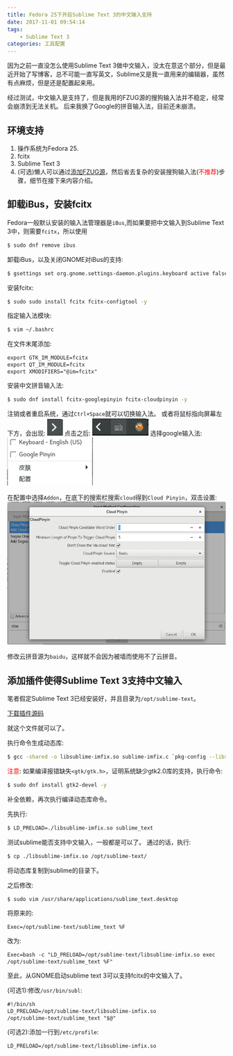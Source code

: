 ```yaml
---
title: Fedora 25下开启Sublime Text 3的中文输入支持
date: 2017-11-01 09:54:14
tags:
	- Sublime Text 3
categories: 工具配置
---
```


因为之前一直没怎么使用Sublime Text 3做中文输入，没太在意这个部分，但是最近开始了写博客，总不可能一直写英文，Sublime又是我一直用来的编辑器，虽然有点麻烦，但是还是配置起来用。

经过测试，中文输入是支持了，但是我用的FZUG源的搜狗输入法并不稳定，经常会崩溃到无法关机。
后来我换了Google的拼音输入法，目前还未崩溃。

## 环境支持

1. 操作系统为Fedora 25.
1. fcitx
1. Sublime Text 3
1. (可选)懒人可以通过[添加FZUG源](https://github.com/FZUG/repo/wiki/添加-FZUG-源)，然后省去复杂的安装搜狗输入法(<font color="red">不推荐</font>)步骤，细节在接下来内容介绍。

## 卸载iBus，安装fcitx

Fedora一般默认安装的输入法管理器是`iBus`,而如果要把中文输入到Sublime Text 3中，则需要`fcitx`，所以使用
``` bash
$ sudo dnf remove ibus
```
卸载iBus，以及关闭GNOME对iBus的支持:
``` bash
$ gsettings set org.gnome.settings-daemon.plugins.keyboard active false
```

安装fcitx:
``` bash
$ sudo sudo install fcitx fcitx-configtool -y
```

指定输入法模块:
``` bash
$ vim ~/.bashrc
```

在文件末尾添加:
``` code
export GTK_IM_MODULE=fcitx
export QT_IM_MODULE=fcitx
export XMODIFIERS="@im=fcitx"
```

安装中文拼音输入法:
``` bash
$ sudo dnf install fcitx-googlepinyin fcitx-cloudpinyin -y
```

注销或者重启系统，通过`Ctrl+Space`就可以切换输入法。
或者将鼠标指向屏幕左下方，会出现:
![](Fedora-25下开启Sublime-Text-3的中文输入支持/Screenshotfrom2017-11-01-10-50-35.png)
点击之后:
![](Fedora-25下开启Sublime-Text-3的中文输入支持/Screenshotfrom2017-11-01-11-10-46.png)
选择google输入法:
![](Fedora-25下开启Sublime-Text-3的中文输入支持/Screenshotfrom2017-11-01-11-10-51.png)

在配置中选择`Addon`，在底下的搜索栏搜索`cloud`得到`Cloud Pinyin`，双击设置:
![](Fedora-25下开启Sublime-Text-3的中文输入支持/Screenshotfrom2017-11-01-11-16-11.png)

修改云拼音源为`baidu`，这样就不会因为被墙而使用不了云拼音。

## 添加插件使得Sublime Text 3支持中文输入

笔者假定Sublime Text 3已经安装好，并且目录为`/opt/sublime-text`。

[下载插件源码](https://github.com/lyfeyaj/sublime-text-imfix/blob/master/src/sublime-imfix.c)

就这个文件就可以了。

执行命令生成动态库:
``` bash
$ gcc -shared -o libsublime-imfix.so sublime-imfix.c `pkg-config --libs --cflags gtk+-2.0` -fPIC
```

<font color="red">注意</font>: 如果编译报错缺失`<gtk/gtk.h>`，证明系统缺少gtk2.0库的支持，执行命令:
``` bash
$ sudo dnf install gtk2-devel -y
```
补全依赖，再次执行编译动态库命令。

先执行:
``` bash
$ LD_PRELOAD=./libsublime-imfix.so sublime_text
```

测试sublime能否支持中文输入，一般都是可以了。
通过的话，执行:
``` bash
$ cp ./libsublime-imfix.so /opt/sublime-text/
```
将动态库复制到sublime的目录下。

之后修改:
``` bash
$ sudo vim /usr/share/applications/sublime_text.desktop
```

将原来的:
``` code
Exec=/opt/sublime-text/sublime_text %F
```
改为:
``` code
Exec=bash -c "LD_PRELOAD=/opt/sublime-text/libsublime-imfix.so exec /opt/sublime-text/sublime_text %F"
```

至此，从GNOME启动sublime text 3可以支持fcitx的中文输入了。

(可选1):修改`/usr/bin/subl`:
``` code
#!/bin/sh
LD_PRELOAD=/opt/sublime-text/libsublime-imfix.so
/opt/sublime-text/sublime_text "$@"
```

(可选2):添加一行到`/etc/profile`:
``` code
LD_PRELOAD=/opt/sublime-text/libsublime-imfix.so
```